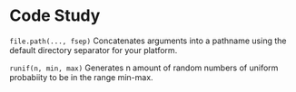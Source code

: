 Code Study
=====

<code>file.path(..., fsep)</code>
Concatenates arguments into a pathname using the default directory separator for your platform.

<code>runif(n, min, max)</code>
Generates n amount of random numbers of uniform probabiity to be in the range min-max.


